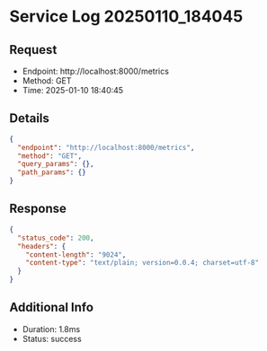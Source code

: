 # Service Log 20250110_184045

## Request
- Endpoint: http://localhost:8000/metrics
- Method: GET
- Time: 2025-01-10 18:40:45

## Details
```json
{
  "endpoint": "http://localhost:8000/metrics",
  "method": "GET",
  "query_params": {},
  "path_params": {}
}
```

## Response
```json
{
  "status_code": 200,
  "headers": {
    "content-length": "9024",
    "content-type": "text/plain; version=0.0.4; charset=utf-8"
  }
}
```

## Additional Info
- Duration: 1.8ms
- Status: success
